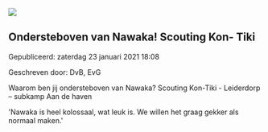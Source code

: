 


![](https://nawaka.scouting.nl/images/articles/20180806105708.jpg)


Ondersteboven van Nawaka! Scouting Kon- Tiki
---------------------------------------------





 Gepubliceerd: zaterdag 23 januari 2021 18:08
   

 Geschreven door: DvB, EvG
   




 Waarom ben jij ondersteboven van Nawaka? Scouting Kon-Tiki - Leiderdorp – subkamp Aan de haven
 



 'Nawaka is heel kolossaal, wat leuk is. We willen het graag gekker als normaal maken.'
 



  





  





  





  





  






